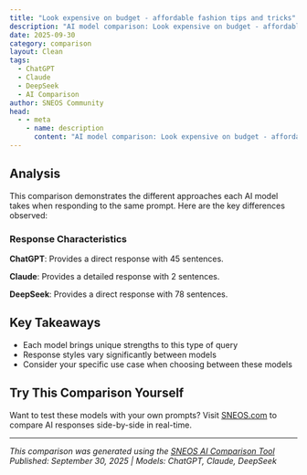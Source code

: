 ```yaml
---
title: "Look expensive on budget - affordable fashion tips and tricks"
description: "AI model comparison: Look expensive on budget - affordable fashion tips and tricks..."
date: 2025-09-30
category: comparison
layout: Clean
tags:
  - ChatGPT
  - Claude
  - DeepSeek
  - AI Comparison
author: SNEOS Community
head:
  - - meta
    - name: description
      content: "AI model comparison: Look expensive on budget - affordable fashion tips and tricks..."
---
```


<ChatComparison
  title="Look expensive on budget - affordable fashion tips and tricks"
  prompt="Look expensive on budget - affordable fashion tips and tricks"
  :responses='{
    "ChatGPT": "Absolutely! Looking expensive doesn\u2019t mean spending a fortune. Here are some affordable fashion tips and tricks to help you achieve a chic, polished look on a budget:\n\n### 1. **Invest in Timeless Basics**\n- Classic pieces like a well-fitted white shirt, black blazer, tailored trousers, and simple dresses never go out of style.\n- These items can be mixed and matched for many looks.\n- Look for good quality fabrics even on a budget (cotton, linen, wool blends).\n\n### 2. **Focus on Fit**\n- No matter how much or little you spend, clothes that fit well instantly look more expensive.\n- Tailoring can make a big difference\u2014get cheap or thrifted items altered for a perfect fit.\n\n### 3. **Neutral Color Palette**\n- Stick with neutral colors like black, white, beige, navy, and gray.\n- These colors look elegant and are easy to pair.\n- Bright colors and busy patterns can sometimes look less polished.\n\n### 4. **Minimal and Elegant Accessories**\n- Choose simple, classic accessories\u2014like a structured handbag, thin belts, and delicate jewelry.\n- Gold or silver tone jewelry looks sophisticated; avoid anything too flashy or bulky.\n- Invest in one or two statement pieces that can elevate your outfit.\n\n### 5. **Quality Over Quantity**\n- It\u2019s better to have fewer, higher-quality items than a closet full of cheap, quickly worn-out clothes.\n- Look for sales in stores known for quality or shop off-season.\n\n### 6. **Keep Shoes Clean and Polished**\n- Clean shoes can transform the look of any outfit.\n- Opt for classic styles like loafers, ballet flats, ankle boots, or simple pumps.\n- Avoid overly trendy or worn-out shoes.\n\n### 7. **Choose Simple Designs and Avoid Loud Logos**\n- Clothing without large logos or graphics looks more refined.\n- Simple lines and minimalistic design often seem more luxurious.\n\n### 8. **Layer Smartly**\n- Layering adds depth and polish.\n- Add a blazer, long cardigan, or sleek trench coat to upgrade basics.\n- Look for affordable structured outerwear.\n\n### 9. **Use Scarves and Sunglasses**\n- A quality scarf or pair of stylish sunglasses can add a luxe touch.\n- Opt for materials like silk or soft cotton blends for scarves.\n\n### 10. **Thrifting and Vintage Shopping**\n- You can find unique, quality items at thrift and vintage stores.\n- Look for classic brands and timeless pieces at a fraction of the original price.\n- Always check the condition before purchasing.\n\n### 11. **Grooming and Confidence**\n- Well-groomed hair and skin elevate your overall look.\n- Confidence is key\u2014wear your outfit with poise.\n\n---\n\n**Bonus Tips:**\n\n- Avoid overly trendy pieces that look cheap or go out of style quickly.\n- A monochrome outfit (all one color) often looks sophisticated.\n- Keep nails clean and, if possible, manicured\u2014even a simple nude polish.\n\nBy focusing on these affordable strategies, you can build a wardrobe that looks polished, chic, and expensive without overspending!",
    "Claude": "# Look Expensive on a Budget: Style Tips \u0026 Tricks\n\n## **Investment Mindset**\n- Buy fewer, higher-quality pieces rather than many cheap items\n- Focus on cost-per-wear rather than upfront price\n- Choose timeless styles over trendy pieces\n\n## **Shopping Strategies**\n\n### **Where to Shop Smart**\n- **Thrift stores** and consignment shops\n- **Outlet malls** and end-of-season sales\n- **Online secondhand** (Poshmark, Vestiaire Collective, TheRealReal)\n- **Fast fashion dupes** of designer pieces\n- **Department store sales** and clearance sections\n\n### **When to Shop**\n- End of season clearances\n- Black Friday/Cyber Monday\n- Post-holiday sales\n- Mid-week for online deals\n\n## **Key Pieces That Look Expensive**\n\n### **Wardrobe Essentials**\n- **Blazer** - instantly elevates any outfit\n- **White button-down shirt** - crisp and classic\n- **Well-fitted jeans** in dark wash\n- **Little black dress** - versatile and timeless\n- **Trench coat** - sophisticated outerwear\n- **Quality knit sweater** in neutral colors\n\n### **Accessories That Upgrade**\n- **Structured handbag** in leather or leather-look\n- **Classic watch** or simple jewelry\n- **Quality belt** in black or brown leather\n- **Silk or satin scarf**\n- **Good sunglasses** with classic frames\n\n## **Styling Tricks**\n\n### **Fit is Everything**\n- Get items tailored (often costs $10-30)\n- Know your measurements\n- Choose pieces that skim your body rather than cling\n- Ensure proper shoulder fit on jackets/blazers\n\n### **Color Coordination**\n- Stick to **neutral palettes** (black, white, gray, beige, navy)\n- Use the **\u0022Rule of 3\u0022** - max 3 colors per outfit\n- **Monochromatic looks** appear more expensive\n- Add **one pop of color** as an accent\n\n### **Fabric Choices**\n- Avoid overly shiny or cheap-looking materials\n- Look for **cotton blends, wool, or good synthetics**\n- **Avoid visible logos** or branding\n- Choose **structured fabrics** that hold their shape\n\n## **Grooming \u0026 Finishing Touches**\n\n### **Personal Care**\n- **Well-maintained hair** (even simple styles look good when healthy)\n- **Clean, manicured nails**\n- **Good posture** and confidence\n- **Proper undergarments** that create smooth lines\n\n### **Details Matter**\n- **Iron or steam clothes** before wearing\n- **Remove pills** from sweaters and fabrics\n- **Match metals** in jewelry and accessories\n- **Keep shoes clean** and in good repair\n\n## **Budget-Friendly Dupes**\n\n### **Designer Inspired Pieces**\n- **Quilted bags** instead of Chanel\n- **Trench coats** instead of Burberry\n- **Pointed toe flats** instead of designer brands\n- **Structured blazers** instead of high-end versions\n\n## **DIY Upgrades**\n- **Replace cheap buttons** with better quality ones\n- **Add a belt** to shapeless dresses\n- **Layer pieces** to create depth and interest\n- **Mix textures** (smooth with textured fabrics)\n\n## **Common Mistakes to Avoid**\n- Wearing clothes that don\u0027t fit properly\n- Choosing pieces with obvious branding\n- Neglecting shoes and accessories\n- Wearing wrinkled or damaged items\n- Over-accessorizing\n\n## **Long-term Strategy**\n- Build a **capsule wardrobe** of versatile pieces\n- **Care for items properly** to extend their life\n- **Sell items** you no longer wear to fund new purchases\n- **Follow the one-in-one-out rule** to avoid clutter\n\n**Remember:** Confidence is your best accessory. When you feel good in what you\u0027re wearing, it shows\u2014regardless of the price tag!",
    "DeepSeek": "Of course! Looking expensive on a budget is all about strategy, not spending. It\u0027s about making intentional choices that signal quality and sophistication.\n\nHere are the ultimate affordable fashion tips and tricks to make you look polished and expensive.\n\n### The Golden Rule: Mindset Over Money\nShift your thinking from \u0022What\u0027s trendy?\u0022 to **\u0022What looks high-quality?\u0022** and **\u0022What fits me perfectly?\u0022** An expensive-looking wardrobe is built on a foundation of fit, fabric, and a cohesive color palette.\n\n---\n\n### 1. Master the Art of the Fit\nThis is the **#1 most important rule**. Ill-fitting clothes, no matter how expensive, look cheap.\n\n*   **Find a Tailor:** This is the best-kept secret. A $30 pair of thrifted trousers can look like they\u0027re from a designer boutique after a $15 tailoring job. Focus on hemming pants, taking in waists, and shortening sleeves.\n*   **Know Your Key Alterations:** Learn what a good fit looks like for you.\n    *   **Shoulders:** Seams should sit right on the edge of your shoulder.\n    *   **Pants:** A slight break at the shoe, no pooling fabric.\n    *   **Dresses/Shirts:** No pulling across the chest or back.\n\n### 2. Build a Cohesive, Neutral Color Palette\nExpensive-looking outfits often rely on a sophisticated color story.\n\n*   **The Core Neutrals:** Build your wardrobe around colors like black, white, navy, beige, camel, grey, and olive green. These colors mix and match effortlessly and are perceived as more luxurious.\n*   **Monochromatic Magic:** Wearing different shades of the same color (e.g., cream trousers, a beige sweater, and a tan coat) is an instant hack for looking chic and put-together.\n*   **Use Color as an Accent:** Introduce color through accessories (a silk scarf, a handbag) or a single statement piece, keeping the base neutral.\n\n### 3. Fabric is Everything\nThe material of your clothing is a dead giveaway. Train your eye (and hands) to spot quality.\n\n*   **Fabrics to Favor:**\n    *   **Natural Fibers:** 100% Cotton, Linen, Wool, and Silk. They breathe better, drape better, and last longer.\n    *   **Quality Blends:** Look for blends where natural fibers are the primary material (e.g., a wool-cashmere blend, a cotton-lycra blend for stretch).\n*   **Fabrics to Avoid:**\n    *   **Cheap Polyester:** It often looks shiny, doesn\u0027t breathe, and can be prone to static and pilling. If you buy it, make sure it\u0027s a matte, thick weave.\n    *   **Acrylic:** Often used as a cheap wool substitute, it can look fuzzy and pill easily.\n\n### 4. Strategic Shopping \u0026 Thrifting\nBe a hunter, not a gatherer.\n\n*   **Thrift and Consign:** This is where you can find incredible quality for a fraction of the price. Look for natural fibers and well-made brands.\n*   **The \u0022Cost Per Wear\u0022 Mentality:** Instead of buying 5 cheap, trendy tops, invest in one high-quality, versatile staple you\u0027ll wear for years. A classic trench coat, a good pair of jeans, or leather boots are worth the splurge.\n*   **Wait for Sales:** Never buy \u0022fast fashion\u0022 at full price. Most major retailers have predictable sale cycles.\n*   **Check the Men\u0027s Section:** For basics like t-shirts, sweaters, and jackets, the men\u0027s section often has better fabric quality and simpler, more classic designs.\n\n### 5. The Devil is in the Details\nIt\u0027s the small things that create a polished overall impression.\n\n*   **Iron or Steam Your Clothes:** Wrinkles are the enemy of a polished look. A $20 handheld steamer is a life-changing investment.\n*   **Maintain Your Shoes:** Keep them clean and polished. Scuffed heels and dirty soles can ruin an entire outfit.\n*   **Remove Loose Threads and Pet Hair:** Use a lint roller or a fabric shaver to remove pills from sweaters.\n*   **Button Your Buttons Correctly:** On a suit jacket or blazer, the bottom button is *always* left undone.\n\n### 6. Accessorize Intelligently\nAccessories are the exclamation point of your outfit.\n\n*   **Less is More:** Choose one or two key pieces rather than piling everything on.\n*   **The Bag:** A structured, clean-lined handbag in a neutral leather (or high-quality vegan leather) looks more expensive than a slouchy, logo-covered bag.\n*   **Shoes:** Opt for classic, well-maintained silhouettes like a pointed-toe flat, a sleek loafer, or a simple pump. Avoid overly trendy, chunky, or worn-out shoes.\n*   **Jewelry:** Delicate, minimalist jewelry in gold or silver tones (even if it\u0027s plated) looks more elevated than large, costume-style pieces. A simple watch is a timeless addition.\n\n### 7. Build a Capsule Wardrobe\nA small collection of versatile, interchangeable items is the key to effortless style.\n\n**Your Budget-Friendly Capsule Staples:**\n\n*   **2-3 High-Quality T-Shirts:** In black, white, and grey. Look for a good weight and a flattering neckline.\n*   **A Classic Blazer:** In navy or black. It instantly elevates jeans and a t-shirt.\n*   **Well-Fitting Denim:** A dark wash, with no rips or excessive distressing.\n*   **A Trench Coat or Wool-Blend Coat:** A timeless outerwear piece.\n*   **A Silk or Silk-Look Blouse:** The drape and slight sheen instantly look luxurious.\n*   **Trousers:** A pair of tailored trousers in a neutral color (e.g., black, beige, or plaid).\n*   **A Leather Bag \u0026 Shoes:** One of each in a classic style and neutral color.\n\n### Final Trick: Confidence is Your Best Accessory\nPosture, a smile, and the way you carry yourself are the ultimate markers of \u0022expensive.\u0022 Wear your clothes; don\u0027t let them wear you. When you feel put-together and confident, you project an image of success, no matter what the price tag says."
  }'
  published-date="22:46"
/>

## Analysis

This comparison demonstrates the different approaches each AI model takes when responding to the same prompt. Here are the key differences observed:

### Response Characteristics

**ChatGPT**: Provides a direct response with 45 sentences. 

**Claude**: Provides a detailed response with 2 sentences. 

**DeepSeek**: Provides a direct response with 78 sentences. 

## Key Takeaways

- Each model brings unique strengths to this type of query
- Response styles vary significantly between models
- Consider your specific use case when choosing between these models

## Try This Comparison Yourself

Want to test these models with your own prompts? Visit [SNEOS.com](https://sneos.com) to compare AI responses side-by-side in real-time.

---

*This comparison was generated using the [SNEOS AI Comparison Tool](https://sneos.com)*
*Published: September 30, 2025 | Models: ChatGPT, Claude, DeepSeek*
